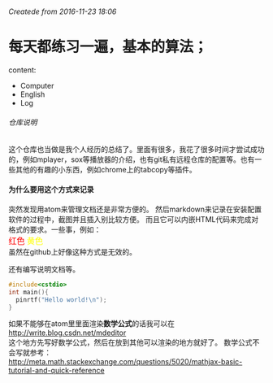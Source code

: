 ###### Createde from	2016-11-23 18:06
#	每天都练习一遍，基本的算法；
content: 
 - Computer
 - English
 - Log
###### 仓库说明
这个仓库也当做是我个人经历的总结了。里面有很多，我花了很多时间才尝试成功的，例如mplayer，sox等播放器的介绍，也有git私有远程仓库的配置等。也有一些其他的有趣的小东西，例如chrome上的tabcopy等插件。
#### 为什么要用这个方式来记录
突然发现用atom来管理文档还是非常方便的。
然后markdown来记录在安装配置软件的过程中，截图并且插入别比较方便。
而且它可以内嵌HTML代码来完成对格式的要求。一些事，例如：     
<font color = red size = 3px>红色</font>
<font color = yellow size = 3px>黄色</font>   
虽然在github上好像这种方式是无效的。

还有编写说明文档等。


```c++
#include<cstdio>
int main(){   
  pinrtf("Hello world!\n");
}
```

如果不能够在atom里里面渲染**数学公式**的话我可以在<br/>
http://write.blog.csdn.net/mdeditor<br/>
这个地方先写好数学公式，然后在放到其他可以渲染的地方就好了。
数学公式不会写就参考：<br/>
http://meta.math.stackexchange.com/questions/5020/mathjax-basic-tutorial-and-quick-reference


